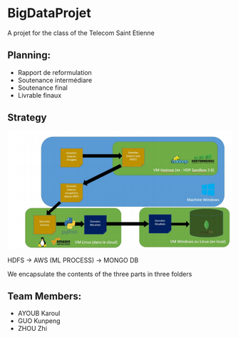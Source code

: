 # BigDataProjet
A projet for the class of the Telecom Saint Etienne


## Planning:
+ Rapport de reformulation 
+ Soutenance intermédiare
+ Soutenance final
+ Livrable finaux

## Strategy
![image](https://github.com/WOQUQ/BigDataProjet/blob/master/structure.PNG)

HDFS -> AWS (ML PROCESS) -> MONGO DB

We encapsulate the contents of the three parts in three folders

## Team Members:
+ AYOUB Karoul
+ GUO Kunpeng
+ ZHOU Zhi
